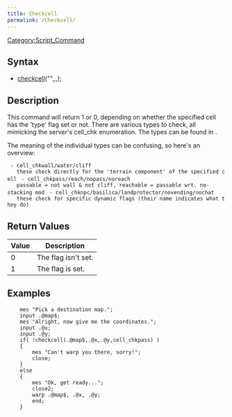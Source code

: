 ```yaml
---
title: Checkcell
permalink: /Checkcell/
---
```


[Category:Script_Command](/Category:Script_Command "wikilink")

Syntax
------

-   [checkcell](/checkcell "wikilink")("<map name>",<x>,<y>,<type>);

Description
-----------

This command will return 1 or 0, depending on whether the specified cell has the 'type' flag set or not. There are various types to check, all mimicking the server's cell_chk enumeration. The types can be found in .

The meaning of the individual types can be confusing, so here's an overview:

` - cell_chkwall/water/cliff`
`   these check directly for the 'terrain component' of the specified cell`
` - cell_chkpass/reach/nopass/noreach`
`   passable = not wall & not cliff, reachable = passable wrt. no-stacking mod`
` - cell_chknpc/basilica/landprotector/novending/nochat`
`   these check for specific dynamic flags (their name indicates what they do)`

Return Values
-------------

| Value | Description         |
|-------|---------------------|
| 0     | The flag isn't set. |
| 1     | The flag is set.    |

Examples
--------

        mes "Pick a destination map.";
        input .@map$;
        mes "Alright, now give me the coordinates.";
        input .@x;
        input .@y;
        if( !checkcell(.@map$,.@x,.@y,cell_chkpass) )
        {
            mes "Can't warp you there, sorry!";
            close;
        }
        else
        {
            mes "Ok, get ready...";
            close2;
            warp .@map$, .@x, .@y;
            end;
        }